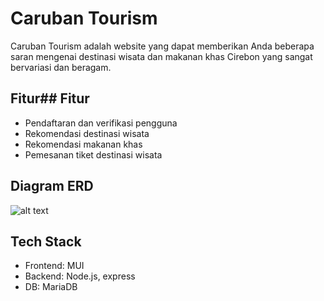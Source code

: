 # Caruban Tourism 

Caruban Tourism adalah website yang dapat memberikan Anda beberapa saran mengenai destinasi wisata dan makanan khas Cirebon yang sangat bervariasi dan beragam.

## Fitur## Fitur
- Pendaftaran dan verifikasi pengguna
- Rekomendasi destinasi wisata
- Rekomendasi makanan khas
- Pemesanan tiket destinasi wisata

## Diagram ERD
![alt text](https://github.com/fadlifathurrahman/caruban-tourism/assets/110813489/6373d5c4-627a-44ec-99dd-52beb95a6639)


## Tech Stack
- Frontend: MUI
- Backend: Node.js, express
- DB: MariaDB
